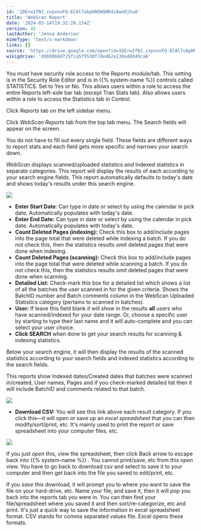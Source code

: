 ```yaml
---
id: '1DErw1fNJ_zxpvnxFQ-ECAl7ukpHNOHQHR4i8wnOjhuA'
title: 'WebScan Report'
date: '2024-03-14T19:32:20.154Z'
version: 45
lastAuthor: 'Jenna Anderson'
mimeType: 'text/x-markdown'
links: []
source: 'https://drive.google.com/open?id=1DErw1fNJ_zxpvnxFQ-ECAl7ukpHNOHQHR4i8wnOjhuA'
wikigdrive: 'dd69069d725fca5f553df7ded62e130a49d49ca6'
---
```

You must have security role access to the Reports module/tab. This setting is in the Security Role Editor and is in {{% system-name %}} controls called STATISTICS. Set to Yes or No. This allows users within a role to access the entire Reports left-side bar tab (except Tran Stats tab). Also allows users within a role to access the Statistics tab in Control.

Click *Reports* tab on the left sidebar menu.

Click *WebScan* *Reports* tab from the top tab menu. The Search fields will appear on the screen.

You do not have to fill out every single field. These fields are different ways to report stats and each field gets more specific and narrows your search down.

*WebScan* displays scanned/uploaded statistics *and* Indexed statistics in separate categories. This report will display the results of each according to your search engine fields. This report automatically defaults to today's date and shows today's results under this search engine.

![](../webscan-report.assets/59657575287932862d4be533316397c9.png)

* <strong>Enter Start Date</strong>: Can type in date or select by using the calendar in pick date. Automatically populates with today's date.
* <strong>Enter End Date:</strong> Can type in date or select by using the calendar in pick date. Automatically populates with today's date.
* <strong>Count Deleted Pages (indexing):</strong> Check this box to add/include pages into the page total that were deleted while indexing a batch. If you do not check this, then the statistics results omit deleted pages that were done when indexing.
* <strong>Count Deleted Pages (scanning):</strong> Check this box to add/include pages into the page total that were deleted while scanning a batch. If you do not check this, then the statistics results omit deleted pages that were done when scanning.
* <strong>Detailed List:</strong> Check-mark this box for a detailed list which shows a list of all the batches the user scanned in for the given criteria. Shows the BatchID number and Batch comments column in the WebScan Uploaded Statistics category (pertains to scanned in batches).
* <strong>User:</strong> If leave this field blank it will show in the results <strong>all</strong> users who have scanned/indexed for your date range. Or, choose a specific user by starting to type their last name and it will auto-complete and you can select your user choice.
* <strong>Click SEARCH</strong> when done to get your search results for scanning & indexing statistics.

Below your search engine, it will then display the results of the scanned statistics according to your search fields and indexed statistics according to the search fields.

This reports show Indexed dates/Created dates that batches were scanned in/created, User names, Pages and if you check-marked detailed list then it will include BatchID and comments related to that batch.

![](../webscan-report.assets/6f7075d34abbc4ee1451c79184511a33.png)

* <strong>Download CSV:</strong> You will see this link above each result category. If you click this—it will open or save up an <em>excel spreadsheet</em> that you can then modify/sort/print, etc. It's mainly used to print the report or save spreadsheet into your computer files, etc.

![](../webscan-report.assets/6f7075d34abbc4ee1451c79184511a33.png)

If you just *open* this, view the spreadsheet, then click Back arrow to escape back into {{% system-name %}} . You cannot print/save, etc from this *open* view. You have to go back to download csv and select to save it to your computer and then get back into the file you saved to edit/print, etc.

If you *save* this download, it will prompt you to where you want to save the file on your hard-drive, etc. Name your file, and save it, then it will pop you back into the reports tab you were in. You can then find your file/spreadsheet where you saved it and then sort/re-categorize, etc and print. It's just a quick way to save the information in excel spreadsheet format. CSV stands for comma separated values file. Excel opens these formats.
